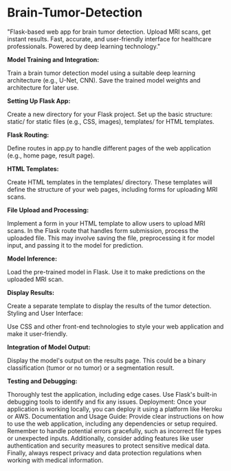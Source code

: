 # Brain-Tumor-Detection
"Flask-based web app for brain tumor detection. Upload MRI scans, get instant results. Fast, accurate, and user-friendly interface for healthcare professionals. Powered by deep learning technology." 


**Model Training and Integration:**

Train a brain tumor detection model using a suitable deep learning architecture (e.g., U-Net, CNN).
Save the trained model weights and architecture for later use.

**Setting Up Flask App:**

Create a new directory for your Flask project.
Set up the basic structure: static/ for static files (e.g., CSS, images), templates/ for HTML templates.

**Flask Routing:**

Define routes in app.py to handle different pages of the web application (e.g., home page, result page).

**HTML Templates:**

Create HTML templates in the templates/ directory. These templates will define the structure of your web pages, including forms for uploading MRI scans.

**File Upload and Processing:**

Implement a form in your HTML template to allow users to upload MRI scans.
In the Flask route that handles form submission, process the uploaded file. This may involve saving the file, preprocessing it for model input, and passing it to the model for prediction.

**Model Inference:**

Load the pre-trained model in Flask. Use it to make predictions on the uploaded MRI scan.

**Display Results:**

Create a separate template to display the results of the tumor detection.
Styling and User Interface:

Use CSS and other front-end technologies to style your web application and make it user-friendly.

**Integration of Model Output:**

Display the model's output on the results page. This could be a binary classification (tumor or no tumor) or a segmentation result.

**Testing and Debugging:**

Thoroughly test the application, including edge cases. Use Flask's built-in debugging tools to identify and fix any issues.
Deployment:
Once your application is working locally, you can deploy it using a platform like Heroku or AWS.
Documentation and Usage Guide:
Provide clear instructions on how to use the web application, including any dependencies or setup required.
Remember to handle potential errors gracefully, such as incorrect file types or unexpected inputs. Additionally, consider adding features like user authentication and security measures to protect sensitive medical data. Finally, always respect privacy and data protection regulations when working with medical information.
